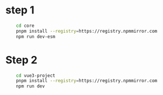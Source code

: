 
# step 1

```bash
    cd core
    pnpm install --registry=https://registry.npmmirror.com
    npm run dev-esm
```


# Step 2

```bash
    cd vue3-project
    pnpm install --registry=https://registry.npmmirror.com
    npm run dev
```
